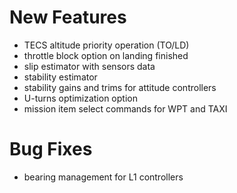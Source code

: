 # New Features
* TECS altitude priority operation (TO/LD)
* throttle block option on landing finished
* slip estimator with sensors data
* stability estimator
* stability gains and trims for attitude controllers
* U-turns optimization option
* mission item select commands for WPT and TAXI

# Bug Fixes
* bearing management for L1 controllers
